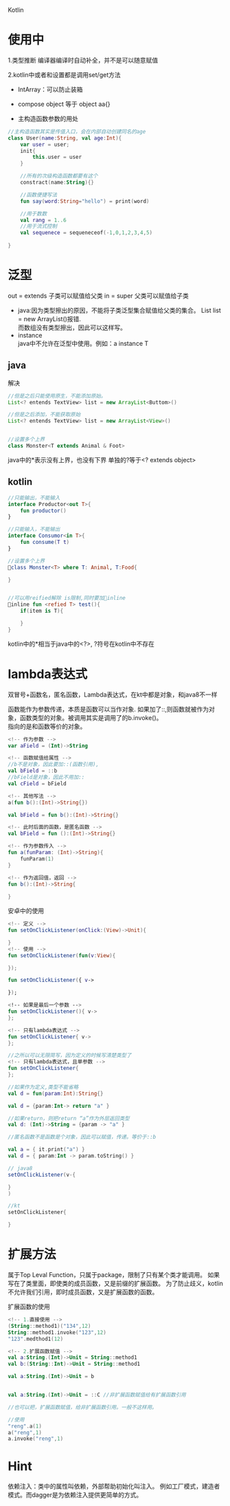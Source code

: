 Kotlin

# 使用中
1.类型推断
编译器编译时自动补全，并不是可以随意赋值

2.kotlin中或者和设置都是调用set/get方法

* IntArray：可以防止装箱

* compose object 等于 object aa{}

* 主构造函数参数的用处
```kt
//主构造函数其实是传值入口，会在内部自动创建同名的age
class User(name:String, val age:Int){
    var user = user;
    init{
        this.user = user
    }

    //所有的次级构造函数都要有这个
    constract(name:String){}

    //函数便捷写法
    fun say(word:String="hello") = print(word)

    //用于数数
    val rang = 1..6
    //用于流式控制
    val sequenece = sequeneceof(-1,0,1,2,3,4,5)
    
}
```

# 泛型
out = extends 子类可以赋值给父类
in = super 父类可以赋值给子类

* java:因为类型擦出的原因，不能将子类泛型集合赋值给父类的集合。
List<TextView> list = new ArrayList<Buttom>()报错.  
而数组没有类型擦出，因此可以这样写。
* instance  
  java中不允许在泛型中使用。例如：a instance T


## java

解决
```java
//但是之后只能使用原生，不能添加原始。
List<? entends TextView> list = new ArrayList<Buttom>()  

//但是之后添加，不能获取原始
List<? entends TextView> list = new ArrayList<View>()  


//设置多个上界
class Monster<T extends Animal & Foot>
```

java中的*表示没有上界，也没有下界
单独的?等于<? extends object>

## kotlin
```kt
//只能输出，不能输入
interface Productor<out T>{
    fun productor()
}

//只能输入，不能输出
interface Consumor<in T>{
    fun consume(T t)
}

//设置多个上界
class Monster<T> where T: Animal, T:Food{

}


//可以用reified解除 is限制,同时要加inline
inline fun <refied T> test(){
    if(item is T){

    }
}

```

kotlin中的*相当于java中的<?>, ?符号在kotlin中不存在

# lambda表达式
双冒号+函数名，匿名函数，Lambda表达式，在kt中都是对象，和java8不一样

函数能作为参数传递，本质是函数可以当作对象.
如果加了::,则函数就被作为对象，函数类型的对象。被调用其实是调用了的b.invoke()。  
指向的是和函数等价的对象。

```kt
<!-- 作为参数 -->
var aField = (Int)->String

<!-- 函数赋值给属性 -->
//b不是对象，因此要加::(函数引用),
val bField = ::b
//bField是对象，因此不用加::
val cField = bField

<!-- 其他写法 -->
a(fun b():(Int)->String{})

val bField = fun b():(Int)->String{}

<!-- 此时后面的函数，是匿名函数 -->
val bField = fun ():(Int)->String{}

<!-- 作为参数传入 -->
fun a(funParam: (Int)->String){
    funParam(1)
}

<!-- 作为返回值，返回 -->
fun b():(Int)->String{
    
}

```

安卓中的使用
```kt
<!-- 定义 -->
fun setOnClickListener(onClick:(View)->Unit){

}
<!-- 使用 -->
fun setOnClickListener(fun(v:View){

});

fun setOnClickListener({ v->

});

<!-- 如果是最后一个参数 -->
fun setOnClickListener(){ v->
};

<!-- 只有lambda表达式 -->
fun setOnClickListener{ v->
};

//之所以可以无限简写，因为定义的时候写清楚类型了
<!-- 只有lambda表达式，且单参数 -->
fun setOnClickListener{ 
};

//如果作为定义,类型不能省略
val d = fun(param:Int):String{}

val d = {param:Int-> return "a" }

//如果return，则把return “a”作为外层返回类型
val d: (Int)->String = {param -> "a" }

//匿名函数不是函数是个对象，因此可以赋值，传递。等价于::b

val a = { it.print("a") }
val d = { param:Int -> param.toString() }
```

```java
// java8
setOnClickListener(v-{

}
)

//kt
setOnClickListener{

}
```

# 扩展方法
属于Top Leval Function，只属于package，限制了只有某个类才能调用。
如果写在了类里面，即使类的成员函数，又是前缀的扩展函数。  为了防止歧义，kotlin不允许我们引用，即时成员函数，又是扩展函数的函数。  

扩展函数的使用
```kt
<!-- 1.直接使用 -->
(String::method1)("134",12)
String::method1.invoke("123",12)
"123".medthod1(12)

<!-- 2.扩展函数赋值 -->
val a:String.(Int)->Unit = String::method1
val b:(String::Int)->Unit = String::method1

val a:String.(Int)->Unit = b


val a:String.(Int)->Unit = ::C //非扩展函数赋值给有扩展函数引用

//也可以把，扩展函数赋值，给非扩展函数引用。一般不这样用。

//使用
"reng".a(1)
a("reng",1)
a.invoke("reng",1)

```

# Hint
依赖注入：类中的属性叫依赖，外部帮助初始化叫注入。
例如工厂模式，建造者模式。而dagger是为依赖注入提供更简单的方式。

